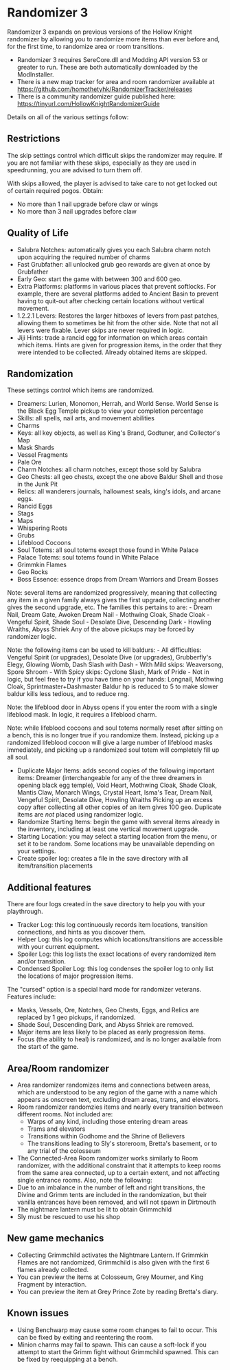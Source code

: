 # Randomizer 3

Randomizer 3 expands on previous versions of the Hollow Knight randomizer by allowing you to randomize more items than ever before and, for the first time, to randomize area or room transitions.
- Randomizer 3 requires SereCore.dll and Modding API version 53 or greater to run. These are both automatically downloaded by the ModInstaller.
- There is a new map tracker for area and room randomizer available at https://github.com/homothetyhk/RandomizerTracker/releases
- There is a community randomizer guide published here: https://tinyurl.com/HollowKnightRandomizerGuide

Details on all of the various settings follow:

## Restrictions

The skip settings control which difficult skips the randomizer may require. If you are not familiar with these skips, especially as they are used in speedrunning, you are advised to turn them off.

With skips allowed, the player is advised to take care to not get locked out of certain required pogos. Obtain:
- No more than 1 nail upgrade before claw or wings
- No more than 3 nail upgrades before claw

## Quality of Life

- Salubra Notches: automatically gives you each Salubra charm notch upon acquiring the required number of charms
- Fast Grubfather: all unlocked grub geo rewards are given at once by Grubfather
- Early Geo: start the game with between 300 and 600 geo.
- Extra Platforms: platforms in various places that prevent softlocks. For example, there are several platforms added to Ancient Basin to prevent having to quit-out after checking certain locations without vertical movement.
- 1.2.2.1 Levers: Restores the larger hitboxes of levers from past patches, allowing them to sometimes be hit from the other side. Note that not all levers were fixable. Lever skips are never required in logic.
- Jiji Hints: trade a rancid egg for information on which areas contain which items. Hints are given for progression items, in the order that they were intended to be collected. Already obtained items are skipped.

## Randomization

These settings control which items are randomized.
- Dreamers: Lurien, Monomon, Herrah, and World Sense. World Sense is the Black Egg Temple pickup to view your completion percentage
- Skills: all spells, nail arts, and movement abilities
- Charms
- Keys: all key objects, as well as King's Brand, Godtuner, and Collector's Map
- Mask Shards
- Vessel Fragments
- Pale Ore
- Charm Notches: all charm notches, except those sold by Salubra
- Geo Chests: all geo chests, except the one above Baldur Shell and those in the Junk Pit
- Relics: all wanderers journals, hallownest seals, king's idols, and arcane eggs.
- Rancid Eggs
- Stags
- Maps
- Whispering Roots
- Grubs
- Lifeblood Cocoons
- Soul Totems: all soul totems except those found in White Palace
- Palace Totems: soul totems found in White Palace
- Grimmkin Flames
- Geo Rocks
- Boss Essence: essence drops from Dream Warriors and Dream Bosses

Note: several items are randomized progressively, meaning that collecting any item in a given family always gives the first upgrade, collecting another gives the second upgrade, etc. The families this pertains to are:
	- Dream Nail, Dream Gate, Awoken Dream Nail
	- Mothwing Cloak, Shade Cloak
	- Vengeful Spirit, Shade Soul
	- Desolate Dive, Descending Dark
	- Howling Wraiths, Abyss Shriek
Any of the above pickups may be forced by randomizer logic.

Note: the following items can be used to kill baldurs:
	- All difficulties: Vengeful Spirit (or upgrades), Desolate Dive (or upgrades), Grubberfly's Elegy, Glowing Womb, Dash Slash with Dash
	- With Mild skips: Weaversong, Spore Shroom
	- With Spicy skips: Cyclone Slash, Mark of Pride
	- Not in logic, but feel free to try if you have time on your hands: Longnail, Mothwing Cloak, Sprintmaster+Dashmaster
Baldur hp is reduced to 5 to make slower baldur kills less tedious, and to reduce rng.

Note: the lifeblood door in Abyss opens if you enter the room with a single lifeblood mask. In logic, it requires a lifeblood charm.

Note: while lifeblood cocoons and soul totems normally reset after sitting on a bench, this is no longer true if you randomize them. Instead, picking up a randomized lifeblood cocoon will give a large number of lifeblood masks immediately, and picking up a randomized soul totem will completely fill up all soul.

- Duplicate Major Items: adds second copies of the following important items:
		Dreamer (interchangeable for any of the three dreamers in opening black egg temple), Void Heart,
		Mothwing Cloak, Shade Cloak, Mantis Claw, Monarch Wings, 
		Crystal Heart, Isma's Tear, Dream Nail, 
		Vengeful Spirit, Desolate Dive, Howling Wraiths
	Picking up an excess copy after collecting all other copies of an item gives 100 geo.
	Duplicate items are *not* placed using randomizer logic.
- Randomize Starting Items: begin the game with several items already in the inventory, including at least one vertical movement upgrade.
- Starting Location: you may select a starting location from the menu, or set it to be random. Some locations may be unavailable depending on your settings.
- Create spoiler log: creates a file in the save directory with all item/transition placements

## Additional features

There are four logs created in the save directory to help you with your playthrough.
- Tracker Log: this log continuously records item locations, transition connections, and hints as you discover them.
- Helper Log: this log computes which locations/transitions are accessible with your current equipment.
- Spoiler Log: this log lists the exact locations of every randomized item and/or transition.
- Condensed Spoiler Log: this log condenses the spoiler log to only list the locations of major progression items.

The "cursed" option is a special hard mode for randomizer veterans. Features include:
- Masks, Vessels, Ore, Notches, Geo Chests, Eggs, and Relics are replaced by 1 geo pickups, if randomized.
- Shade Soul, Descending Dark, and Abyss Shriek are removed.
- Major items are less likely to be placed as early progression items.
- Focus (the ability to heal) is randomized, and is no longer available from the start of the game.

## Area/Room randomizer

- Area randomizer randomizes items and connections between areas, which are understood to be any region of the game with a name which appears as onscreen text, excluding dream areas, trams, and elevators.
- Room randomizer randomzies items and nearly every transition between different rooms. Not included are:
    - Warps of any kind, including those entering dream areas
	- Trams and elevators
	- Transitions within Godhome and the Shrine of Believers
	- The transitions leading to Sly's storeroom, Bretta's basement, or to any trial of the colosseum
- The Connected-Area Room randomizer works similarly to Room randomizer, with the additional constraint that it attempts to keep rooms from the same area connected, up to a certain extent, and not affecting single entrance rooms.
Also, note the following:
- Due to an imbalance in the number of left and right transitions, the Divine and Grimm tents are included in the randomization, but their vanilla entrances have been removed, and will not spawn in Dirtmouth
- The nightmare lantern must be lit to obtain Grimmchild
- Sly must be rescued to use his shop

## New game mechanics
- Collecting Grimmchild activates the Nightmare Lantern. If Grimmkin Flames are not randomized, Grimmchild is also given with the first 6 flames already collected.
- You can preview the items at Colosseum, Grey Mourner, and King Fragment by interaction.
- You can preview the item at Grey Prince Zote by reading Bretta's diary.

## Known issues
- Using Benchwarp may cause some room changes to fail to occur. This can be fixed by exiting and reentering the room.
- Minion charms may fail to spawn. This can cause a soft-lock if you attempt to start the Grimm fight without Grimmchild spawned. This can be fixed by reequipping at a bench.